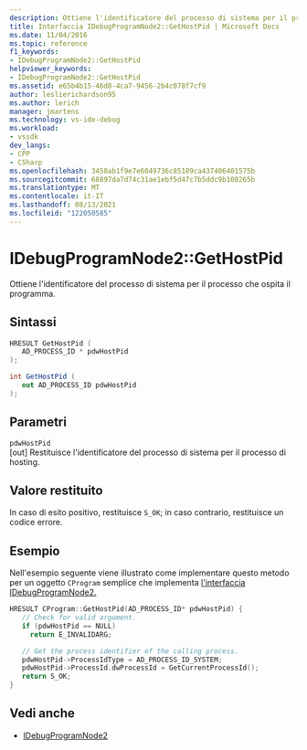 ```yaml
---
description: Ottiene l'identificatore del processo di sistema per il processo che ospita il programma.
title: Interfaccia IDebugProgramNode2::GetHostPid | Microsoft Docs
ms.date: 11/04/2016
ms.topic: reference
f1_keywords:
- IDebugProgramNode2::GetHostPid
helpviewer_keywords:
- IDebugProgramNode2::GetHostPid
ms.assetid: e65b4b15-46d8-4ca7-9456-2b4c078f7cf9
author: leslierichardson95
ms.author: lerich
manager: jmartens
ms.technology: vs-ide-debug
ms.workload:
- vssdk
dev_langs:
- CPP
- CSharp
ms.openlocfilehash: 3458ab1f9e7e6049736c85189ca437406401575b
ms.sourcegitcommit: 68897da7d74c31ae1ebf5d47c7b5ddc9b108265b
ms.translationtype: MT
ms.contentlocale: it-IT
ms.lasthandoff: 08/13/2021
ms.locfileid: "122050585"
---
```

# <a name="idebugprogramnode2gethostpid"></a>IDebugProgramNode2::GetHostPid
Ottiene l'identificatore del processo di sistema per il processo che ospita il programma.

## <a name="syntax"></a>Sintassi

```cpp
HRESULT GetHostPid ( 
   AD_PROCESS_ID * pdwHostPid
);
```

```csharp
int GetHostPid ( 
   out AD_PROCESS_ID pdwHostPid
);
```

## <a name="parameters"></a>Parametri
`pdwHostPid`\
[out] Restituisce l'identificatore del processo di sistema per il processo di hosting.

## <a name="return-value"></a>Valore restituito
 In caso di esito positivo, restituisce `S_OK`; in caso contrario, restituisce un codice errore.

## <a name="example"></a>Esempio
 Nell'esempio seguente viene illustrato come implementare questo metodo per un oggetto `CProgram` semplice che implementa [l'interfaccia IDebugProgramNode2.](../../../extensibility/debugger/reference/idebugprogramnode2.md)

```cpp
HRESULT CProgram::GetHostPid(AD_PROCESS_ID* pdwHostPid) {
   // Check for valid argument.
   if (pdwHostPid == NULL)
     return E_INVALIDARG;

   // Get the process identifier of the calling process.
   pdwHostPid->ProcessIdType = AD_PROCESS_ID_SYSTEM;
   pdwHostPid->ProcessId.dwProcessId = GetCurrentProcessId();
   return S_OK;
}
```

## <a name="see-also"></a>Vedi anche
- [IDebugProgramNode2](../../../extensibility/debugger/reference/idebugprogramnode2.md)
